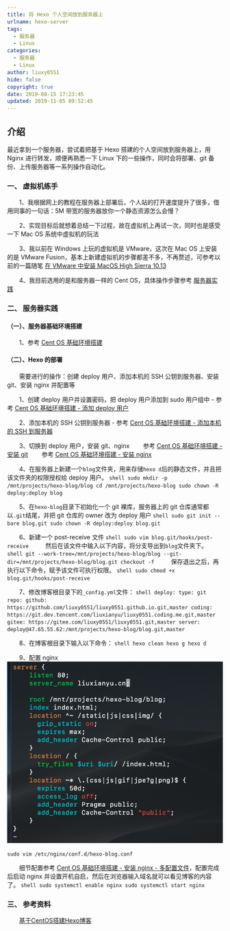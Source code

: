 ```yaml
---
title: 将 Hexo 个人空间放到服务器上
urlname: hexo-server
tags:
  - 服务器
  - Linux
categories:
  - 服务器
  - Linux
author: liuxy0551
hide: false
copyright: true
date: 2019-08-15 17:23:45
updated: 2019-11-05 09:52:45
---
```


## 介绍

最近拿到一个服务器，尝试着把基于 Hexo 搭建的个人空间放到服务器上，用 Nginx 进行转发，顺便再熟悉一下 Linux 下的一些操作，同时会将部署、git 备份、上传服务器等一系列操作自动化。
<!--more-->


### 一、 虚拟机练手

　　1、我根据网上的教程在服务器上部署后，个人站的打开速度提升了很多，借用同事的一句话：5M 带宽的服务器放你一个静态资源怎么会慢？

　　2、实现目标后就想着总结一下过程，故在虚拟机上再试一次，同时也是感受一下 Mac OS 系统中虚拟机的玩法

　　3、我以前在 Windows 上玩的虚拟机是 VMware，这次在 Mac OS 上安装的是 VMware Fusion，基本上新建虚拟机的步骤都差不多，不再赘述，可参考以前的一篇随笔 [在 VMware 中安装 MacOS High Sierra 10.13](https://liuxianyu.cn/article/vmware-macos.html)

　　4、我目前选用的是和服务器一样的 Cent OS，具体操作步骤参考 [服务器实践](https://liuxianyu.cn/article/hexo-server.html#%E4%BA%8C-%E6%9C%8D%E5%8A%A1%E5%99%A8%E5%AE%9E%E8%B7%B5)


### 二、 服务器实践

#### （一）、服务器基础环境搭建

　　1、参考 [Cent OS 基础环境搭建](https://liuxianyu.cn/article/cent-os-base.html)

#### （二）、Hexo 的部署

　　需要进行的操作：创建 deploy 用户、添加本机的 SSH 公钥到服务器、安装 git、安装 nginx 并配置等

　　1、创建 deploy 用户并设置密码，把 deploy 用户添加到 sudo 用户组中 - 参考 [Cent OS 基础环境搭建 - 添加 deploy 用户](https://liuxianyu.cn/article/cent-os-base.html#%E4%BA%8C-%E6%B7%BB%E5%8A%A0%E6%9C%AC%E6%9C%BA%E7%9A%84-ssh-%E5%88%B0%E6%9C%8D%E5%8A%A1%E5%99%A8)

　　2、添加本机的 SSH 公钥到服务器 - 参考 [Cent OS 基础环境搭建 - 添加本机的 SSH 到服务器](https://liuxianyu.cn/article/cent-os-base.html#%E4%BA%8C-%E6%B7%BB%E5%8A%A0%E6%9C%AC%E6%9C%BA%E7%9A%84-ssh-%E5%88%B0%E6%9C%8D%E5%8A%A1%E5%99%A8)

　　3、切换到 deploy 用户，安装 git、nginx
　　参考 [Cent OS 基础环境搭建 - 安装 git](https://liuxianyu.cn/article/cent-os-base.html#%E4%BA%8C-%E6%B7%BB%E5%8A%A0%E6%9C%AC%E6%9C%BA%E7%9A%84-ssh-%E5%88%B0%E6%9C%8D%E5%8A%A1%E5%99%A8)
　　参考 [Cent OS 基础环境搭建 - 安装 nginx](https://liuxianyu.cn/article/cent-os-base.html#%E4%BA%8C-%E6%B7%BB%E5%8A%A0%E6%9C%AC%E6%9C%BA%E7%9A%84-ssh-%E5%88%B0%E6%9C%8D%E5%8A%A1%E5%99%A8)

　　4、在服务器上新建一个`blog`文件夹，用来存储`hexo d`后的静态文件，并且把该文件夹的权限授权给 deploy 用户。
    ```shell
    sudo mkdir -p /mnt/projects/hexo-blog/blog
    cd /mnt/projects/hexo-blog
    sudo chown -R deploy:deploy blog
    ```

　　5、在`hexo-blog`目录下初始化一个 git 裸库，服务器上的 git 仓库通常都以`.git`结尾，并把 git 仓库的 owner 改为 deploy 用户
    ```shell
    sudo git init --bare blog.git
    sudo chown -R deploy:deploy blog.git
    ```

　　6、新建一个 post-receive 文件
    ```shell
    sudo vim blog.git/hooks/post-receive
    ```
　　然后在该文件中输入以下内容，将分支导出到`blog`文件夹下。
    ```shell
    git --work-tree=/mnt/projects/hexo-blog/blog --git-dir=/mnt/projects/hexo-blog/blog.git checkout -f
    ```
　　保存退出之后，再执行以下命令，赋予该文件可执行权限。
    ```shell
    sudo chmod +x blog.git/hooks/post-receive
    ```
    
　　7、修改博客根目录下的`_config.yml`文件：
    ```shell
    deploy:
      type: git
      repo:
        github: https://github.com/liuxy0551/liuxy0551.github.io.git,master
        coding: https://git.dev.tencent.com/liuxianyu/liuxy0551.coding.me.git,master
        gitee: https://gitee.com/liuxy0551/liuxy0551.git,master
        server: deploy@47.65.55.62:/mnt/projects/hexo-blog/blog.git,master
    ```
    
　　8、在博客根目录下输入以下命令：
    ```shell
    hexo clean
    hexo g
    hexo d
    ```
    
　　9、配置 nginx
![](/images/posts/hexo-server/1.png)
```shell
sudo vim /etc/nginx/conf.d/hexo-blog.conf
```
　　细节配置参考 [Cent OS 基础环境搭建 - 安装 nginx - 多配置文件](https://liuxianyu.cn/article/cent-os-base.html#%E4%BA%8C-%E5%A4%9A%E9%85%8D%E7%BD%AE%E6%96%87%E4%BB%B6)，配置完成后启动 nginx 并设置开机自启，然后在浏览器输入域名就可以看见博客的内容了。
    ```shell
    sudo systemctl enable nginx
    sudo systemctl start nginx
    ```


### 三、 参考资料

　　[基于CentOS搭建Hexo博客](https://segmentfault.com/a/1190000012907499)
